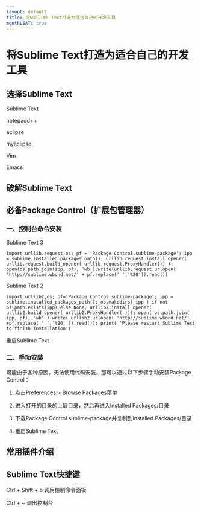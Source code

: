 ```yaml
---
layout: default
title: 将Sublime Text打造为适合自己的开发工具
monthLSAT: true
---
```


# 将Sublime Text打造为适合自己的开发工具

## 选择Sublime Text

Sublime Text

notepadd++

eclipse

myeclipse

Vim

Emacs

## 破解Sublime Text

## 必备Package Control（扩展包管理器）

### 一、控制台命令安装

Sublime Text 3

~~~
import urllib.request,os; pf = 'Package Control.sublime-package'; ipp = sublime.installed_packages_path(); urllib.request.install_opener( urllib.request.build_opener( urllib.request.ProxyHandler()) ); open(os.path.join(ipp, pf), 'wb').write(urllib.request.urlopen( 'http://sublime.wbond.net/' + pf.replace(' ','%20')).read())
~~~

Sublime Text 2

~~~
import urllib2,os; pf='Package Control.sublime-package'; ipp = sublime.installed_packages_path(); os.makedirs( ipp ) if not os.path.exists(ipp) else None; urllib2.install_opener( urllib2.build_opener( urllib2.ProxyHandler( ))); open( os.path.join( ipp, pf), 'wb' ).write( urllib2.urlopen( 'http://sublime.wbond.net/' +pf.replace( ' ','%20' )).read()); print( 'Please restart Sublime Text to finish installation')
~~~

重启Sublime Text

### 二、手动安装

可能由于各种原因，无法使用代码安装，那可以通过以下步骤手动安装Package Control：

1. 点击Preferences > Browse Packages菜单

2. 进入打开的目录的上层目录，然后再进入Installed Packages/目录

3. 下载Package Control.sublime-package并复制到Installed Packages/目录

4. 重启Sublime Text


## 常用插件介绍

###

###

## Sublime Text快捷键

Ctrl + Shift + p 调用控制命令面板

Ctrl + ~ 调出控制台